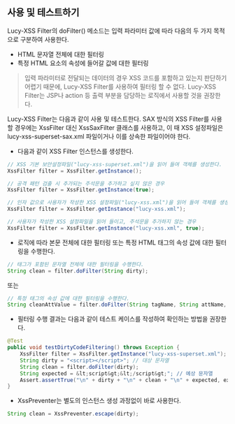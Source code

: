 ## 사용 및 테스트하기
Lucy-XSS Filter의 doFilter() 메소드는 입력 파라미터 값에 따라 다음의 두 가지 목적으로 구분하여 사용한다.

- HTML 문자열 전체에 대한 필터링
- 특정 HTML 요소의 속성에 들어갈 값에 대한 필터링

> 입력 파라미터로 전달되는 데이터의 경우 XSS 코드를 포함하고 있는지 판단하기 어렵기 때문에, Lucy-XSS Filter를 사용하여 필터링 할 수 없다. Lucy-XSS Filter는 JSP나 action 등 출력 부분을 담당하는 로직에서 사용할 것을 권장한다.

Lucy-XSS Filter는 다음과 같이 사용 및 테스트한다.
SAX 방식의 XSS Filter를 사용할 경우에는 XssFilter 대신 XssSaxFilter 클래스를 사용하고, 이 때 XSS 설정파일은 lucy-xss-superset-sax.xml 파일이거나 이를 상속한 파일이어야 한다.

- 다음과 같이 XSS Filter 인스턴스를 생성한다.

```java
// XSS 기본 보안설정파일("lucy-xss-superset.xml")을 읽어 들여 객체를 생성한다.
XssFilter filter = XssFilter.getInstance();

// 공격 패턴 검출 시 추가되는 주석문을 추가하고 싶지 않은 경우
XssFilter filter = XssFilter.getInstance(true);

// 인자 값으로 사용자가 작성한 XSS 설정파일("lucy-xss.xml")을 읽어 들여 객체를 생성한다.
XssFilter filter = XssFilter.getInstance("lucy-xss.xml");

// 사용자가 작성한 XSS 설정파일을 읽어 들이고, 주석문을 추가하지 않는 경우
XssFilter filter = XssFilter.getInstance("lucy-xss.xml", true);
```

- 로직에 따라 본문 전체에 대한 필터링 또는 특정 HTML 태그의 속성 값에 대한 필터링을 수행한다.

```java
// 태그가 포함된 문자열 전체에 대한 필터링을 수행한다.
String clean = filter.doFilter(String dirty);
```

또는

```java
// 특정 태그의 속성 값에 대한 필터링을 수행한다.
String cleanAttValue = filter.doFilter(String tagName, String attName, String dirtyAttValue);
```


- 필터링 수행 결과는 다음과 같이 테스트 케이스를 작성하여 확인하는 방법을 권장한다.

```java
@Test
public void testDirtyCodeFiltering() throws Exception {
    XssFilter filter = XssFilter.getInstance("lucy-xss-superset.xml");
    String dirty = "<script></script>"; // 대상 문자열
    String clean = filter.doFilter(dirty);
    String expected = &lt;script&gt;&lt;/script&gt;"; // 예상 문자열
    Assert.assertTrue("\n" + dirty + "\n" + clean + "\n" + expected, expected.equals(clean));
}
```

- XssPreventer는 별도의 인스턴스 생성 과정없이 바로 사용한다.
 
```java
String clean = XssPreventer.escape(dirty);
```
